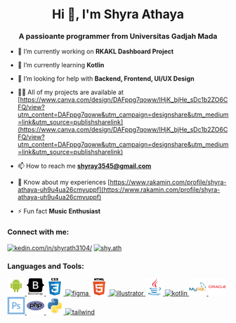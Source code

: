 <h1 align="center">Hi 👋, I'm Shyra Athaya</h1>
<h3 align="center">A passioante programmer from Universitas Gadjah Mada</h3>

- 🔭 I’m currently working on **RKAKL Dashboard Project**

- 🌱 I’m currently learning **Kotlin**

- 🤝 I’m looking for help with **Backend, Frontend, UI/UX Design**

- 👨‍💻 All of my projects are available at [https://www.canva.com/design/DAFppg7qoww/IHjK_bjHe_sDc1b2ZO6CFQ/view?utm_content=DAFppg7qoww&utm_campaign=designshare&utm_medium=link&utm_source=publishsharelink](https://www.canva.com/design/DAFppg7qoww/IHjK_bjHe_sDc1b2ZO6CFQ/view?utm_content=DAFppg7qoww&utm_campaign=designshare&utm_medium=link&utm_source=publishsharelink)

- 📫 How to reach me **shyray3545@gmail.com**

- 📄 Know about my experiences [https://www.rakamin.com/profile/shyra-athaya-uh9u4ua26cmyuppf](https://www.rakamin.com/profile/shyra-athaya-uh9u4ua26cmyuppf)

- ⚡ Fun fact **Music Enthusiast**

<h3 align="left">Connect with me:</h3>
<p align="left">
<a href="https://linkedin.com/in/kedin.com/in/shyrath3104/" target="blank"><img align="center" src="https://raw.githubusercontent.com/rahuldkjain/github-profile-readme-generator/master/src/images/icons/Social/linked-in-alt.svg" alt="kedin.com/in/shyrath3104/" height="30" width="40" /></a>
<a href="https://instagram.com/shy.ath" target="blank"><img align="center" src="https://raw.githubusercontent.com/rahuldkjain/github-profile-readme-generator/master/src/images/icons/Social/instagram.svg" alt="shy.ath" height="30" width="40" /></a>
</p>

<h3 align="left">Languages and Tools:</h3>
<p align="left"> <a href="https://developer.android.com" target="_blank" rel="noreferrer"> <img src="https://raw.githubusercontent.com/devicons/devicon/master/icons/android/android-original-wordmark.svg" alt="android" width="40" height="40"/> </a> <a href="https://getbootstrap.com" target="_blank" rel="noreferrer"> <img src="https://raw.githubusercontent.com/devicons/devicon/master/icons/bootstrap/bootstrap-plain-wordmark.svg" alt="bootstrap" width="40" height="40"/> </a> <a href="https://www.w3schools.com/css/" target="_blank" rel="noreferrer"> <img src="https://raw.githubusercontent.com/devicons/devicon/master/icons/css3/css3-original-wordmark.svg" alt="css3" width="40" height="40"/> </a> <a href="https://www.figma.com/" target="_blank" rel="noreferrer"> <img src="https://www.vectorlogo.zone/logos/figma/figma-icon.svg" alt="figma" width="40" height="40"/> </a> <a href="https://www.w3.org/html/" target="_blank" rel="noreferrer"> <img src="https://raw.githubusercontent.com/devicons/devicon/master/icons/html5/html5-original-wordmark.svg" alt="html5" width="40" height="40"/> </a> <a href="https://www.adobe.com/in/products/illustrator.html" target="_blank" rel="noreferrer"> <img src="https://www.vectorlogo.zone/logos/adobe_illustrator/adobe_illustrator-icon.svg" alt="illustrator" width="40" height="40"/> </a> <a href="https://www.java.com" target="_blank" rel="noreferrer"> <img src="https://raw.githubusercontent.com/devicons/devicon/master/icons/java/java-original.svg" alt="java" width="40" height="40"/> </a> <a href="https://kotlinlang.org" target="_blank" rel="noreferrer"> <img src="https://www.vectorlogo.zone/logos/kotlinlang/kotlinlang-icon.svg" alt="kotlin" width="40" height="40"/> </a> <a href="https://www.mysql.com/" target="_blank" rel="noreferrer"> <img src="https://raw.githubusercontent.com/devicons/devicon/master/icons/mysql/mysql-original-wordmark.svg" alt="mysql" width="40" height="40"/> </a> <a href="https://www.oracle.com/" target="_blank" rel="noreferrer"> <img src="https://raw.githubusercontent.com/devicons/devicon/master/icons/oracle/oracle-original.svg" alt="oracle" width="40" height="40"/> </a> <a href="https://www.photoshop.com/en" target="_blank" rel="noreferrer"> <img src="https://raw.githubusercontent.com/devicons/devicon/master/icons/photoshop/photoshop-line.svg" alt="photoshop" width="40" height="40"/> </a> <a href="https://www.php.net" target="_blank" rel="noreferrer"> <img src="https://raw.githubusercontent.com/devicons/devicon/master/icons/php/php-original.svg" alt="php" width="40" height="40"/> </a> <a href="https://www.python.org" target="_blank" rel="noreferrer"> <img src="https://raw.githubusercontent.com/devicons/devicon/master/icons/python/python-original.svg" alt="python" width="40" height="40"/> </a> <a href="https://tailwindcss.com/" target="_blank" rel="noreferrer"> <img src="https://www.vectorlogo.zone/logos/tailwindcss/tailwindcss-icon.svg" alt="tailwind" width="40" height="40"/> </a> </p>
